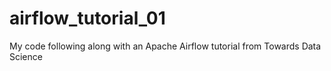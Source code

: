 # airflow_tutorial_01
My code following along with an Apache Airflow tutorial from Towards Data Science
